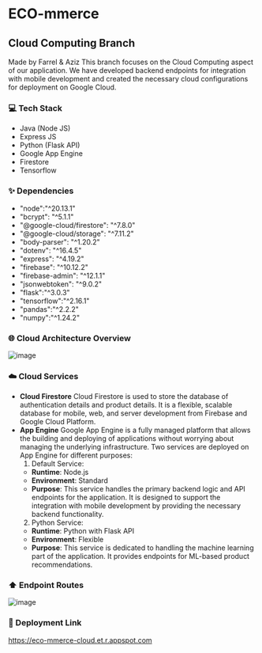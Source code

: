 
# ECO-mmerce
## Cloud Computing Branch 
Made by Farrel & Aziz
This branch focuses on the Cloud Computing aspect of our application. We have developed backend endpoints for integration with mobile development and created the necessary cloud configurations for deployment on Google Cloud.
### 💻 Tech Stack
- Java (Node JS)
- Express JS
- Python (Flask API)
- Google App Engine
- Firestore
- Tensorflow
### ✨ Dependencies
- "node":"^20.13.1"
- "bcrypt": "^5.1.1"
- "@google-cloud/firestore": "^7.8.0"
- "@google-cloud/storage": "^7.11.2"
- "body-parser": "^1.20.2"
- "dotenv": "^16.4.5"
- "express": "^4.19.2"
- "firebase": "^10.12.2"
- "firebase-admin": "^12.1.1"
- "jsonwebtoken": "^9.0.2"
- "flask":"^3.0.3"
- "tensorflow":"^2.16.1"
- "pandas":"^2.2.2"
- "numpy":"^1.24.2"
### 🌐 Cloud Architecture Overview
![image](https://github.com/fabs90/ECO-mmerce/assets/87571919/e0dfa62b-c011-49d0-856e-cd957c41c531)


### ☁️ Cloud Services
- **Cloud Firestore**
Cloud Firestore is used to store the database of authentication details and product details. It is a flexible, scalable database for mobile, web, and server development from Firebase and Google Cloud Platform.
- **App Engine**
Google App Engine is a fully managed platform that allows the building and deploying of applications without worrying about managing the underlying infrastructure. Two services are deployed on App Engine for different purposes:
	1. Default Service:
	-   **Runtime**: Node.js
	- **Environment**: Standard
	- **Purpose**: This service handles the primary backend logic and API endpoints for the application. It is designed to support the integration with mobile development by providing the necessary backend functionality. 
	2. Python Service:
	-   **Runtime**: Python with Flask API
	- **Environment**: Flexible
	- **Purpose**: This service is dedicated to handling the machine learning part of the application. It provides endpoints for ML-based product recommendations.

### ⬆️ Endpoint Routes
![image](https://github.com/fabs90/ECO-mmerce/assets/87571919/fa6a22f2-0aaf-427b-9fe5-6aa62d9a502e)
### 🔗 Deployment Link
https://eco-mmerce-cloud.et.r.appspot.com 
